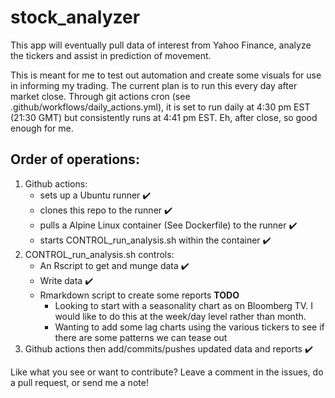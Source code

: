 # stock_analyzer

This app will eventually pull data of interest from Yahoo Finance, analyze the tickers and assist in prediction of movement.

This is meant for me to test out automation and create some visuals for use in informing my trading.  The current plan is to run this every day after market close.  Through git actions cron (see .github/workflows/daily_actions.yml), it is set to run daily at 4:30 pm EST (21:30 GMT) but consistently runs at 4:41 pm EST.  Eh, after close, so good enough for me.

## Order of operations:

1. Github actions:
   + sets up a Ubuntu runner :heavy_check_mark:
   + clones this repo to the runner :heavy_check_mark:
   + pulls a Alpine Linux container (See Dockerfile) to the runner :heavy_check_mark:
   + starts CONTROL_run_analysis.sh within the container :heavy_check_mark:
2. CONTROL_run_analysis.sh controls:
   + An Rscript to get and munge data :heavy_check_mark:
   + Write data :heavy_check_mark:
   + Rmarkdown script to create some reports **TODO**
     + Looking to start with a seasonality chart as on Bloomberg TV.  I would like to do this at the week/day level rather than month.
     + Wanting to add some lag charts using the various tickers to see if there are some patterns we can tease out
3. Github actions then add/commits/pushes updated data and reports :heavy_check_mark:

Like what you see or want to contribute?  Leave a comment in the issues, do a pull request, or send me a note!

